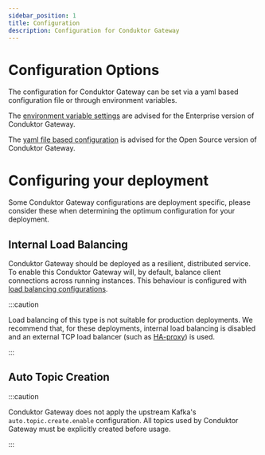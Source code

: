 ```yaml
---
sidebar_position: 1
title: Configuration
description: Configuration for Conduktor Gateway
---
```


# Configuration Options

The configuration for Conduktor Gateway can be set via a yaml based configuration file or through environment variables.

The [environment variable settings](./env-variables.md) are advised for the Enterprise version of Conduktor Gateway.

The [yaml file based configuration](./opensource-yaml-config.md) is advised for the Open Source version of Conduktor Gateway.

# Configuring your deployment

Some Conduktor Gateway configurations are deployment specific, please consider these when determining the optimum 
configuration for your deployment.

## Internal Load Balancing

Conduktor Gateway should be deployed as a resilient, distributed service. To enable this Conduktor Gateway will, by 
default, balance client connections across running instances. This behaviour is configured with [load balancing 
configurations](./env-variables.md#load-Balancing-configurations).

:::caution

Load balancing of this type is not suitable for production deployments. We recommend that, for these deployments, 
internal load balancing is disabled and an external TCP load balancer (such as [HA-proxy](https://www.haproxy.org/)) is 
used.

:::

## Auto Topic Creation

:::caution

Conduktor Gateway does not apply the upstream Kafka's `auto.topic.create.enable` configuration. All topics used by 
Conduktor Gateway must be explicitly created before usage. 

:::
